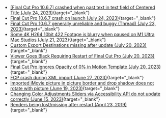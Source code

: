 - [[Final Cut Pro 10.6.7] crashed when past text in text field of Centered Title  (July 24, 2023)](https://github.com/CommandPost/FCPCafe/issues/226){target="_blank"}
- [Final Cut Pro 10.6.7 crash on launch (July 24, 2023)](https://github.com/CommandPost/FCPCafe/issues/225){target="_blank"}
- [Final Cut Pro 10.6.7 generally unreliable and buggy (Thread) (July 23, 2023)](https://github.com/CommandPost/FCPCafe/issues/223){target="_blank"}
- [Some 4K H264 10bit 422 Footage is blurry when paused on M1 Ultra Mac Studios (July 21, 2023)](https://github.com/CommandPost/FCPCafe/issues/220){target="_blank"}
- [Custom Export Destinations missing after update (July 20, 2023)](https://github.com/CommandPost/FCPCafe/issues/219){target="_blank"}
- [Viewer Goes Black Requiring Restart of Final Cut Pro (July 20, 2023)](https://github.com/CommandPost/FCPCafe/issues/218){target="_blank"}
- [Final Cut Pro ignores Opacity of 0% in Motion Template (July 20, 2023)](https://github.com/CommandPost/FCPCafe/issues/217){target="_blank"}
- [FCP crash during XML import (June 27, 2023)](https://github.com/CommandPost/FCPCafe/issues/211){target="_blank"}
- [Imported iMovie picture in picture border and drop shadow does not rotate with picture (June 19, 2023)](https://github.com/CommandPost/FCPCafe/issues/202){target="_blank"}
- [Changing Color Adjustments Sliders via Accessibility API do not update correctly (June 15, 2023)](https://github.com/CommandPost/FCPCafe/issues/190){target="_blank"}
- [Renders being lost/missing after restart (April 23, 2019)](https://github.com/CommandPost/FCPCafe/issues/44){target="_blank"}
